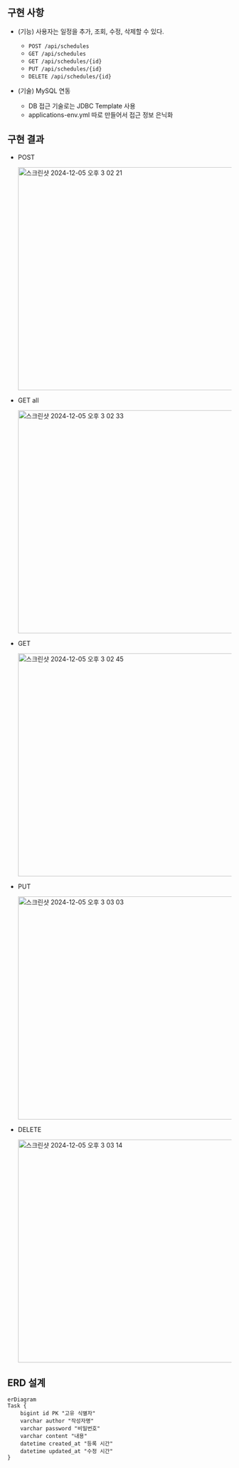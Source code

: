 ## 구현 사항
- (기능) 사용자는 일정을 추가, 조회, 수정, 삭제할 수 있다.
  - `POST /api/schedules`
  - `GET /api/schedules`
  - `GET /api/schedules/{id}`
  - `PUT /api/schedules/{id}`
  - `DELETE /api/schedules/{id}`

- (기술) MySQL 연동
  - DB 접근 기술로는 JDBC Template 사용
  - applications-env.yml 따로 만들어서 접근 정보 은닉화

## 구현 결과

- POST

  <img width="500" alt="스크린샷 2024-12-05 오후 3 02 21" src="https://github.com/user-attachments/assets/51f1706e-5632-48c1-8a35-128bd7303fa3">
- GET all

  <img width="500" alt="스크린샷 2024-12-05 오후 3 02 33" src="https://github.com/user-attachments/assets/bfa56d93-c8b0-42a3-a408-8db266aad538">
- GET

  <img width="500" alt="스크린샷 2024-12-05 오후 3 02 45" src="https://github.com/user-attachments/assets/cde96be8-bb1b-498b-b4c1-55dd1414e77f">
- PUT

  <img width="500" alt="스크린샷 2024-12-05 오후 3 03 03" src="https://github.com/user-attachments/assets/fcbb7baf-f97d-455c-8184-11fcb774ec4e">
- DELETE

  <img width="500" alt="스크린샷 2024-12-05 오후 3 03 14" src="https://github.com/user-attachments/assets/2d535d83-91cd-4027-9d17-7c55ed2e137f">


## ERD 설계

```mermaid
erDiagram
Task {
	bigint id PK "고유 식별자"
	varchar author "작성자명"
	varchar password "비밀번호"
	varchar content "내용"
	datetime created_at "등록 시간"
	datetime updated_at "수정 시간"
}
```
